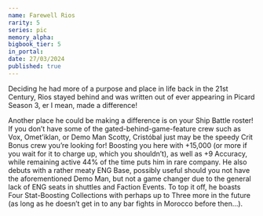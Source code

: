 ```yaml
---
name: Farewell Rios
rarity: 5
series: pic
memory_alpha:
bigbook_tier: 5
in_portal:
date: 27/03/2024
published: true
---
```


Deciding he had more of a purpose and place in life back in the 21st Century, Rios stayed behind and was written out of ever appearing in Picard Season 3, er I mean, made a difference!

Another place he could be making a difference is on your Ship Battle roster! If you don’t have some of the gated-behind-game-feature crew such as Vox, Omet’iklan, or Demo Man Scotty, Cristóbal just may be the speedy Crit Bonus crew you’re looking for! Boosting you here with +15,000 (or more if you wait for it to charge up, which you shouldn’t), as well as +9 Accuracy, while remaining active 44% of the time puts him in rare company. He also debuts with a rather meaty ENG Base, possibly useful should you not have the aforementioned Demo Man, but not a game changer due to the general lack of ENG seats in shuttles and Faction Events. To top it off, he boasts Four Stat-Boosting Collections with perhaps up to Three more in the future (as long as he doesn’t get in to any bar fights in Morocco before then…).
